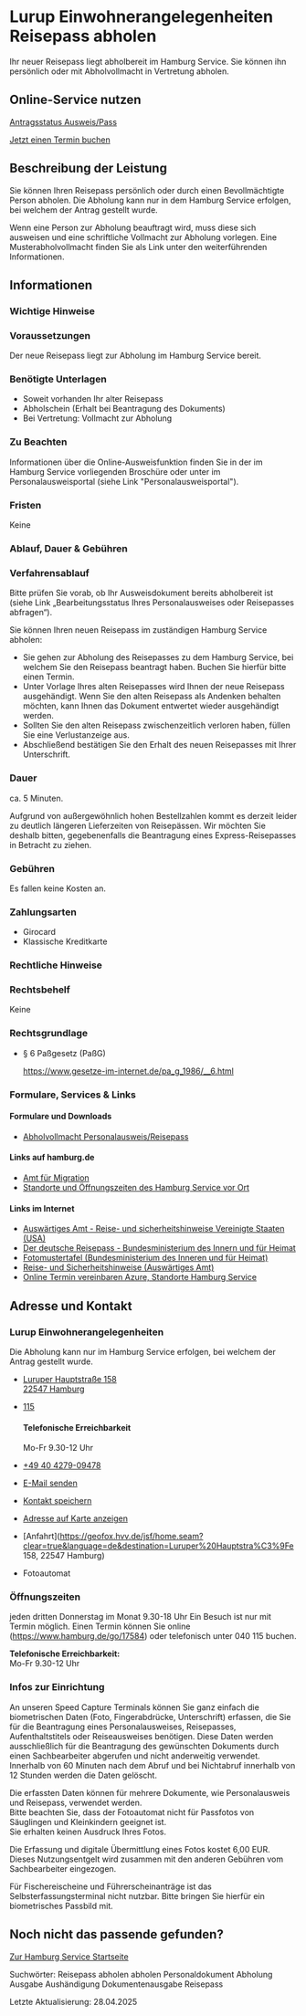 




Lurup Einwohnerangelegenheiten Reisepass abholen
================================================

Ihr neuer Reisepass liegt abholbereit im Hamburg Service. Sie können ihn persönlich oder mit Abholvollmacht in Vertretung abholen.

Online-Service nutzen
---------------------

[Antragsstatus Ausweis/Pass](https://serviceportal.hamburg.de/HamburgGateway/Service/Entry/PASSDA2)

[Jetzt einen Termin buchen](https://driveport.de/termine/?MA=1)

Beschreibung der Leistung
-------------------------

Sie können Ihren Reisepass persönlich oder durch einen Bevollmächtigte Person abholen. Die Abholung kann nur in dem Hamburg Service erfolgen, bei welchem der Antrag gestellt wurde.
  
Wenn eine Person zur Abholung beauftragt wird, muss diese sich ausweisen und eine schriftliche Vollmacht zur Abholung vorlegen. Eine Musterabholvollmacht finden Sie als Link unter den weiterführenden Informationen.

Informationen
-------------

### Wichtige Hinweise

### Voraussetzungen

Der neue Reisepass liegt zur Abholung im Hamburg Service bereit.

### Benötigte Unterlagen

* Soweit vorhanden Ihr alter Reisepass
* Abholschein (Erhalt bei Beantragung des Dokuments)
* Bei Vertretung: Vollmacht zur Abholung

### Zu Beachten

Informationen über die Online-Ausweisfunktion finden Sie in der im Hamburg Service vorliegenden Broschüre oder unter im Personalausweisportal (siehe Link "Personalausweisportal").

### Fristen

Keine

### Ablauf, Dauer & Gebühren

### Verfahrensablauf

Bitte prüfen Sie vorab, ob Ihr Ausweisdokument bereits abholbereit ist (siehe Link „Bearbeitungsstatus Ihres Personalausweises oder Reisepasses abfragen“).  
  
Sie können Ihren neuen Reisepass im zuständigen Hamburg Service abholen:

* Sie gehen zur Abholung des Reisepasses zu dem Hamburg Service, bei welchem Sie den Reisepass beantragt haben. Buchen Sie hierfür bitte einen Termin.
* Unter Vorlage Ihres alten Reisepasses wird Ihnen der neue Reisepass ausgehändigt. Wenn Sie den alten Reisepass als Andenken behalten möchten, kann Ihnen das Dokument entwertet wieder ausgehändigt werden.
* Sollten Sie den alten Reisepass zwischenzeitlich verloren haben, füllen Sie eine Verlustanzeige aus.
* Abschließend bestätigen Sie den Erhalt des neuen Reisepasses mit Ihrer Unterschrift.

### Dauer

ca. 5 Minuten.  
  
Aufgrund von außergewöhnlich hohen Bestellzahlen kommt es derzeit leider zu deutlich längeren Lieferzeiten von Reisepässen. Wir möchten Sie deshalb bitten, gegebenenfalls die Beantragung eines Express-Reisepasses in Betracht zu ziehen.

### Gebühren

Es fallen keine Kosten an.

### Zahlungsarten

* Girocard
* Klassische Kreditkarte

### Rechtliche Hinweise

### Rechtsbehelf

Keine

### Rechtsgrundlage

  
* § 6 Paßgesetz (PaßG)  
    
  <https://www.gesetze-im-internet.de/pa_g_1986/__6.html>

### Formulare, Services & Links

#### Formulare und Downloads

* [Abholvollmacht Personalausweis/Reisepass](https://fhh1.hamburg.de/Dibis/form/pdf/Abholvollmacht_Ausweis_Pass-barrierefrei_08_21.pdf)

#### Links auf hamburg.de

* [Amt für Migration](https://www.hamburg.de/amtfuermigration/)
* [Standorte und Öffnungszeiten des Hamburg Service vor Ort](https://www.hamburg.de/go/17584)

#### Links im Internet

* [Auswärtiges Amt - Reise- und sicherheitshinweise Vereinigte Staaten (USA)](https://www.auswaertiges-amt.de/de/aussenpolitik/laender/usa-node/usavereinigtestaatensicherheit/201382)
* [Der deutsche Reisepass - Bundesministerium des Innern und für Heimat](https://www.bmi.bund.de/DE/themen/moderne-verwaltung/ausweise-und-paesse/reisepass/reisepass-node.html)
* [Fotomustertafel (Bundesministerium des Inneren und für Heimat)](https://www.bmi.bund.de/SharedDocs/downloads/DE/veroeffentlichungen/themen/moderne-verwaltung/ausweise/fotomustertafel.html)
* [Reise- und Sicherheitshinweise (Auswärtiges Amt)](https://www.auswaertiges-amt.de/de/ReiseUndSicherheit/reise-und-sicherheitshinweise)
* [Online Termin vereinbaren Azure, Standorte Hamburg Service](https://driveport.de/termine/?MA=1)

Adresse und Kontakt
-------------------

### Lurup Einwohnerangelegenheiten

Die Abholung kann nur im Hamburg Service erfolgen, bei welchem der Antrag gestellt wurde.

* [Luruper Hauptstraße 158   
  22547 Hamburg](#)
* [115](tel:+4940115 "115")

  #### Telefonische Erreichbarkeit

  Mo-Fr 9.30-12 Uhr
* [+49 40 4279-09478](tel:+4940427909478 "+49 40 4279-09478")
* [E-Mail senden](mailto:mobilesteamost@hamburgservice.de)
* [Kontakt speichern](//iason.hamburg.de/befi/info/vcard/111126201/ "Kontakt speichern")
* [Adresse auf Karte anzeigen](#)
* [Anfahrt](https://geofox.hvv.de/jsf/home.seam?clear=true&language=de&destination=Luruper%20Hauptstra%C3%9Fe 158, 22547 Hamburg)
* Fotoautomat

### Öffnungszeiten

jeden dritten Donnerstag im Monat 9.30-18 Uhr Ein Besuch ist nur mit Termin möglich. Einen Termin können Sie online (https://www.hamburg.de/go/17584) oder telefonisch unter 040 115 buchen.

**Telefonische Erreichbarkeit:**  
Mo-Fr 9.30-12 Uhr

### Infos zur Einrichtung

An unseren Speed Capture Terminals können Sie ganz einfach die biometrischen Daten (Foto, Fingerabdrücke, Unterschrift) erfassen, die Sie für die Beantragung eines Personalausweises, Reisepasses, Aufenthaltstitels oder Reiseausweises benötigen. Diese Daten werden ausschließlich für die Beantragung des gewünschten Dokuments durch einen Sachbearbeiter abgerufen und nicht anderweitig verwendet. Innerhalb von 60 Minuten nach dem Abruf und bei Nichtabruf innerhalb von 12 Stunden werden die Daten gelöscht.  
  
Die erfassten Daten können für mehrere Dokumente, wie Personalausweis und Reisepass, verwendet werden.  
Bitte beachten Sie, dass der Fotoautomat nicht für Passfotos von Säuglingen und Kleinkindern geeignet ist.  
Sie erhalten keinen Ausdruck Ihres Fotos.  
  
Die Erfassung und digitale Übermittlung eines Fotos kostet 6,00 EUR. Dieses Nutzungsentgelt wird zusammen mit den anderen Gebühren vom Sachbearbeiter eingezogen.  
  
Für Fischereischeine und Führerscheinanträge ist das Selbsterfassungsterminal nicht nutzbar. Bitte bringen Sie hierfür ein biometrisches Passbild mit.

Noch nicht das passende gefunden?
---------------------------------

 [Zur Hamburg Service Startseite](/service/)

Suchwörter: Reisepass abholen abholen Personaldokument Abholung Ausgabe Aushändigung Dokumentenausgabe Reisepass

Letzte Aktualisierung: 28.04.2025

